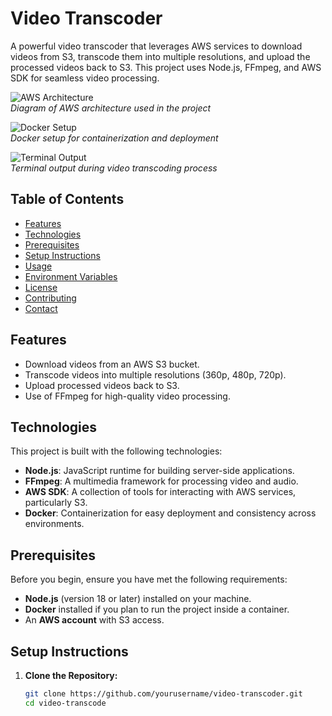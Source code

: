# Video Transcoder

A powerful video transcoder that leverages AWS services to download videos from S3, transcode them into multiple resolutions, and upload the processed videos back to S3. This project uses Node.js, FFmpeg, and AWS SDK for seamless video processing.

![AWS Architecture](https://github.com/user-attachments/assets/3dccd270-6ad4-479f-b86b-cd612d105983)  
*Diagram of AWS architecture used in the project*

![Docker Setup](https://github.com/user-attachments/assets/f9c01c27-b8dd-4734-926c-4b657c8f29a0)  
*Docker setup for containerization and deployment*

![Terminal Output](https://github.com/user-attachments/assets/ec08538b-057b-450c-800c-447c7e633900)  
*Terminal output during video transcoding process*

## Table of Contents

- [Features](#features)
- [Technologies](#technologies)
- [Prerequisites](#prerequisites)
- [Setup Instructions](#setup-instructions)
- [Usage](#usage)
- [Environment Variables](#environment-variables)
- [License](#license)
- [Contributing](#contributing)
- [Contact](#contact)

## Features

- Download videos from an AWS S3 bucket.
- Transcode videos into multiple resolutions (360p, 480p, 720p).
- Upload processed videos back to S3.
- Use of FFmpeg for high-quality video processing.

## Technologies

This project is built with the following technologies:

- **Node.js**: JavaScript runtime for building server-side applications.
- **FFmpeg**: A multimedia framework for processing video and audio.
- **AWS SDK**: A collection of tools for interacting with AWS services, particularly S3.
- **Docker**: Containerization for easy deployment and consistency across environments.

## Prerequisites

Before you begin, ensure you have met the following requirements:

- **Node.js** (version 18 or later) installed on your machine.
- **Docker** installed if you plan to run the project inside a container.
- An **AWS account** with S3 access.

## Setup Instructions

1. **Clone the Repository:**

   ```bash
   git clone https://github.com/yourusername/video-transcoder.git
   cd video-transcode


     
